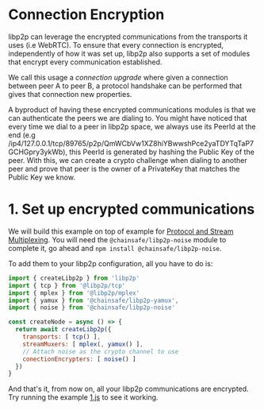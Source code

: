 # Connection Encryption

libp2p can leverage the encrypted communications from the transports it uses (i.e WebRTC). To ensure that every connection is encrypted, independently of how it was set up, libp2p also supports a set of modules that encrypt every communication established.

We call this usage a _connection upgrade_ where given a connection between peer A to peer B, a protocol handshake can be performed that gives that connection new properties.

A byproduct of having these encrypted communications modules is that we can authenticate the peers we are dialing to. You might have noticed that every time we dial to a peer in libp2p space, we always use its PeerId at the end (e.g /ip4/127.0.0.1/tcp/89765/p2p/QmWCbVw1XZ8hiYBwwshPce2yaTDYTqTaP7GCHGpry3ykWb), this PeerId is generated by hashing the Public Key of the peer. With this, we can create a crypto challenge when dialing to another peer and prove that peer is the owner of a PrivateKey that matches the Public Key we know.

# 1. Set up encrypted communications

We will build this example on top of example for [Protocol and Stream Multiplexing](../protocol-and-stream-multiplexing). You will need the `@chainsafe/libp2p-noise` module to complete it, go ahead and `npm install @chainsafe/libp2p-noise`.

To add them to your libp2p configuration, all you have to do is:

```JavaScript
import { createLibp2p } from 'libp2p'
import { tcp } from '@libp2p/tcp'
import { mplex } from '@libp2p/mplex'
import { yamux } from '@chainsafe/libp2p-yamux',
import { noise } from '@chainsafe/libp2p-noise'

const createNode = async () => {
  return await createLibp2p({
    transports: [ tcp() ],
    streamMuxers: [ mplex(, yamux() ],
    // Attach noise as the crypto channel to use
    conectionEncrypters: [ noise() ]
  })
}
```

And that's it, from now on, all your libp2p communications are encrypted. Try running the example [1.js](./1.js) to see it working.
